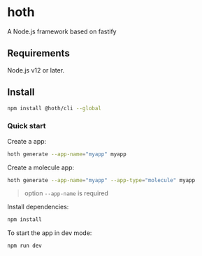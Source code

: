 # hoth
A Node.js framework based on fastify

## Requirements

Node.js v12 or later.

## Install

```sh
npm install @hoth/cli --global
```

### Quick start

Create a app:

```sh
hoth generate --app-name="myapp" myapp
```

Create a molecule app:
```sh
hoth generate --app-name="myapp" --app-type="molecule" myapp
```

> option `--app-name` is required

Install dependencies:

```sh
npm install
```

To start the app in dev mode:

```sh
npm run dev
```
